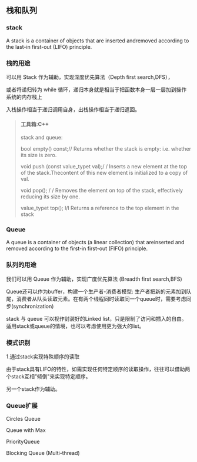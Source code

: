 ## 栈和队列

### stack

A stack is a container of objects that are inserted andremoved according to the last-in first-out (LIFO)
principle.

### 栈的用途

可以用 Stack 作为辅助，实现深度优先算法（Depth first search,DFS），

或者将递归转为 while 循环，递归本身就是相当于把函数本身一层一层加到操作系统的内存栈上

入栈操作相当于递归调用自身，出栈操作相当于递归返回。

> #### 工具箱:C++
>
> stack and queue:
>
> bool empty() const;// Returns whether the stack is empty: i.e. whether its size is zero.
>
> void push (const value_typet val);/ / Inserts a new element at the top of the stack.Thecontent of this new element is initialized to a copy of val.
>
> void pop(); / / Removes the element on top of the stack, effectively reducing its size by one.
>
> value_typet top(); l/l Returns a reference to the top element in the stack

### Queue

A queue is a container of objects (a linear collection) that areinserted and removed according to the first-in first-out (FIFO) principle.

### 队列的用途

我们可以用 Queue 作为辅助，实现广度优先算法 (Breadth first search,BFS)

Queue还可以作为buffer，构建一个生产者-消费者模型: 生产者把新的元素加到队尾，消费者从队头读取元素。在有两个线程同时读取同一个queue时，需要考虑同步(synchronization)

stack 与 queue 可以视作封装好的Linked list，只是限制了访问和插入的自由。适用stack或queue的情境，也可以考虑使用更为强大的list。

### 模式识别

1.通过stack实现特殊顺序的读取

由于stack具有LIFO的特性，如需实现任何特定顺序的读取操作，往往可以借助两个stack互相”倾倒"来实现特定顺序。

另一个stack作为辅助。

### Queue扩展

Circles Queue

Queue with Max

PriorityQueue

Blocking Queue (Multi-thread)